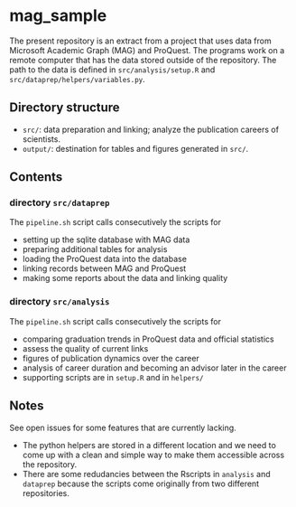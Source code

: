 # mag_sample

The present repository is an extract from a project that uses data from Microsoft Academic Graph (MAG) and ProQuest. The programs work on a remote computer that has the data stored outside of the repository. The path to the data is defined in `src/analysis/setup.R` and `src/dataprep/helpers/variables.py`. 


## Directory structure
- `src/`: data preparation and linking; analyze the publication careers of scientists.
- `output/`: destination for tables and figures generated in `src/`. 

## Contents

### directory `src/dataprep` 
The `pipeline.sh` script calls consecutively the scripts for 
- setting up the sqlite database with MAG data
- preparing additional tables for analysis
- loading the ProQuest data into the database 
- linking records between MAG and ProQuest
- making some reports about the data and linking quality


### directory `src/analysis` 
The `pipeline.sh` script calls consecutively the scripts for
- comparing graduation trends in ProQuest data and official statistics
- assess the quality of current links 
- figures of publication dynamics over the career
- analysis of career duration and becoming an advisor later in the career 
- supporting scripts are in `setup.R` and in `helpers/`



## Notes 
See open issues for some features that are currently lacking. 
- The python helpers are stored in a different location and we need to come up with a clean and simple way to make them accessible across the repository.
- There are some redudancies between the Rscripts in `analysis` and `dataprep` because the scripts come originally from two different repositories.
